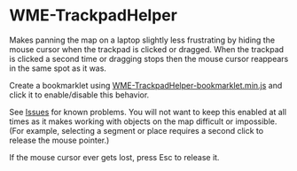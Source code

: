 # WME-TrackpadHelper

Makes panning the map on a laptop slightly less frustrating by hiding the mouse cursor when the trackpad is clicked or dragged. When the trackpad is clicked a second time or dragging stops then the mouse cursor reappears in the same spot as it was.

Create a bookmarklet using [WME-TrackpadHelper-bookmarklet.min.js](https://raw.githubusercontent.com/Joyriding/WME-TrackpadHelper/main/wme-trackpadhelper-bookmarklet-min.js?token=AJPPHOLIIB744QX32N75RA27X2BLG) and click it to enable/disable this behavior. 

See [Issues](https://github.com/Joyriding/WME-TrackpadHelper/issues) for known problems. You will not want to keep this enabled at all times as it makes working with objects on the map difficult or impossible. (For example, selecting a segment or place requires a second click to release the mouse pointer.)

If the mouse cursor ever gets lost, press Esc to release it.

